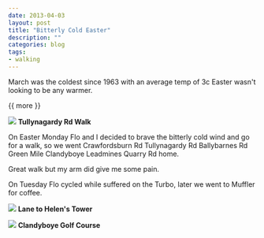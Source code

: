 ```yaml
---
date: 2013-04-03
layout: post
title: "Bitterly Cold Easter"
description: ""
categories: blog  
tags:
- walking 
---
```

 
   
March was the coldest since 1963 with an average temp of 3c Easter wasn't looking to be any warmer. 

{{ more }} 

![](/images/2013/2013-04-03-bitterly-cold-easter-walk.jpg)
**Tullynagardy Rd Walk**

On Easter Monday Flo and I decided to brave the bitterly cold wind and go for a walk, so we went Crawfordsburn Rd Tullynagardy Rd Ballybarnes Rd Green Mile Clandyboye Leadmines Quarry Rd home.

Great walk but my arm did give me some pain.

On Tuesday Flo cycled while suffered on the Turbo, later we went to Muffler for coffee.

![](/images/2013/2013-04-03-bitterly-cold-easter1.jpg)
**Lane to Helen's Tower**

![](/images/2013/2013-04-03-bitterly-cold-easter2.jpg)
**Clandyboye Golf Course**

